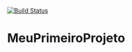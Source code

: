 [![Build Status](https://app.travis-ci.com/Rivaldo28/MeuPrimeiroProjeto.svg?branch=master)](https://app.travis-ci.com/Rivaldo28/MeuPrimeiroProjeto)
# MeuPrimeiroProjeto
